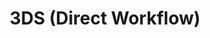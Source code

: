 ---
title: 3DS (Direct Workflow)
excerpt: ''
deprecated: false
hidden: true
metadata:
  title: ''
  description: ''
  robots: index
next:
  description: ''
---